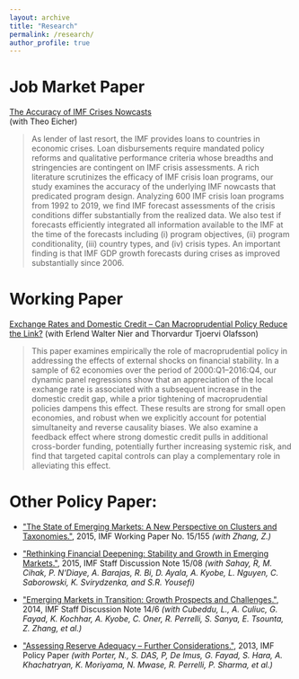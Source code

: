 ```yaml
---
layout: archive
title: "Research"
permalink: /research/
author_profile: true
---
```



Job Market Paper
===
[The Accuracy of IMF Crises Nowcasts](https://econmonicagr.github.io/files/MonicaGR_JMP_abstract.pdf)  
(with Theo Eicher)
> As lender of last resort, the IMF provides loans to countries in economic crises. Loan disbursements require mandated policy reforms and qualitative performance criteria whose breadths and stringencies are contingent on IMF crisis assessments. A rich literature scrutinizes the efficacy of IMF crisis loan programs, our study examines the accuracy of the underlying IMF nowcasts that predicated program design. Analyzing 600 IMF crisis loan programs from 1992 to 2019, we find IMF forecast assessments of the crisis conditions differ substantially from the realized data. We also test if forecasts efficiently integrated all information available to the IMF at the time of the forecasts including (i) program objectives, (ii) program conditionality, (iii) country types, and (iv) crisis types. An important finding is that IMF GDP growth forecasts during crises as improved substantially since 2006. 

Working Paper
===
[Exchange Rates and Domestic Credit – Can Macroprudential Policy Reduce the Link?](https://econmonicagr.github.io/files/NOR_MaPP.pdf)
(with Erlend Walter Nier and Thorvardur Tjoervi Olafsson)
> This paper examines empirically the role of macroprudential policy in addressing the effects of external shocks on financial stability. In a sample of 62 economies over the period of 2000:Q1–2016:Q4, our dynamic panel regressions show that an appreciation of the local exchange rate is associated with a subsequent increase in the domestic credit gap, while a prior tightening of macroprudential policies dampens this effect. These results are strong for small open economies, and robust when we explicitly account for potential simultaneity and reverse causality biases. We also examine a feedback effect where strong domestic credit pulls in additional cross-border funding, potentially further increasing systemic risk, and find that targeted capital controls can play a complementary role in alleviating this effect.

Other Policy Paper:
===
* ["The State of Emerging Markets: A New Perspective on Clusters and Taxonomies."](https://www.imf.org/en/Publications/WP/Issues/2016/12/31/Emerging-Market-Heterogeneity-Insights-from-Cluster-and-Taxonomy-Analysis-43085), 2015, IMF Working Paper No. 15/155 *(with Zhang, Z.)*

* ["Rethinking Financial Deepening: Stability and Growth in Emerging Markets."](https://www.imf.org/en/Publications/Staff-Discussion-Notes/Issues/2016/12/31/Rethinking-Financial-Deepening-Stability-and-Growth-in-Emerging-Markets-42868), 2015, IMF Staff Discussion Note 15/08 *(with Sahay, R, M. Cihak, P. N'Diaye, A. Barajas, R. Bi, D. Ayala, A. Kyobe, L. Nguyen, C. Saborowski, K. Svirydzenka, and S.R. Yousefi)*

* ["Emerging Markets in Transition: Growth Prospects and Challenges."](https://www.imf.org/en/Publications/Staff-Discussion-Notes/Issues/2016/12/31/Emerging-Markets-in-Transition-Growth-Prospects-and-Challenges-41588), 2014, IMF Staff Discussion Note 14/6 *(with Cubeddu, L., A. Culiuc, G. Fayad, K. Kochhar, A. Kyobe, C. Oner, R. Perrelli, S. Sanya, E. Tsounta, Z. Zhang, et al.)*

* ["Assessing Reserve Adequacy – Further Considerations."](https://www.imf.org/external/np/pp/eng/2013/111313d.pdf), 2013, IMF Policy Paper *(with Porter, N., S. DAS, P, De Imus, G. Fayad, S. Hara, A. Khachatryan, K. Moriyama, N. Mwase, R. Perrelli, P. Sharma, et al.)*

